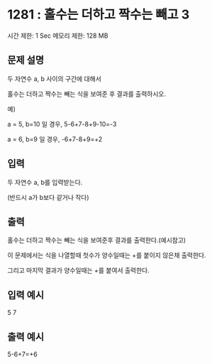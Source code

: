 # 1281 : 홀수는 더하고 짝수는 빼고 3
시간 제한: 1 Sec  메모리 제한: 128 MB
  
## 문제 설명    
두 자연수 a, b 사이의 구간에 대해서

홀수는 더하고 짝수는 빼는 식을 보여준 후 결과를 출력하시오.

예)

a = 5, b=10 일 경우, 5-6+7-8+9-10=-3

a = 6, b=9 일 경우, -6+7-8+9=+2

## 입력
두 자연수 a, b를 입력받는다.

(반드시 a가 b보다 같거나 작다)

## 출력
홀수는 더하고 짝수는 빼는 식을 보여준후 결과를 출력한다.(예시참고)

이 문제에서는 식을 나열할때 첫수가 양수일때는 +를 붙이지 않은채 출력한다.

그리고 마지막 결과가 양수일때는 +를 붙여서 출력한다.

## 입력 예시   
5 7

## 출력 예시
5-6+7=+6